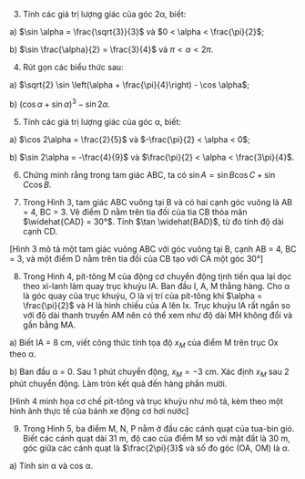 3. Tính các giá trị lượng giác của góc 2α, biết:

a) $\sin \alpha = \frac{\sqrt{3}}{3}$ và $0 < \alpha < \frac{\pi}{2}$;

b) $\sin \frac{\alpha}{2} = \frac{3}{4}$ và $\pi < \alpha < 2\pi$.

4. Rút gọn các biểu thức sau:

a) $\sqrt{2} \sin \left(\alpha + \frac{\pi}{4}\right) - \cos \alpha$;

b) $(\cos \alpha + \sin \alpha)^3 - \sin 2\alpha$.

5. Tính các giá trị lượng giác của góc α, biết:

a) $\cos 2\alpha = \frac{2}{5}$ và $-\frac{\pi}{2} < \alpha < 0$;

b) $\sin 2\alpha = -\frac{4}{9}$ và $\frac{\pi}{2} < \alpha < \frac{3\pi}{4}$.

6. Chứng minh rằng trong tam giác ABC, ta có $\sin A = \sin B \cos C + \sin C \cos B$.

7. Trong Hình 3, tam giác ABC vuông tại B và có hai cạnh góc vuông là AB = 4, BC = 3. Vẽ điểm D nằm trên tia đối của tia CB thỏa mãn $\widehat{CAD} = 30°$. Tính $\tan \widehat{BAD}$, từ đó tính độ dài cạnh CD.

[Hình 3 mô tả một tam giác vuông ABC với góc vuông tại B, cạnh AB = 4, BC = 3, và một điểm D nằm trên tia đối của CB tạo với CA một góc 30°]

8. Trong Hình 4, pít-tông M của động cơ chuyển động tịnh tiến qua lại dọc theo xi-lanh làm quay trục khuỷu IA. Ban đầu I, A, M thẳng hàng. Cho α là góc quay của trục khuỷu, O là vị trí của pít-tông khi $\alpha = \frac{\pi}{2}$ và H là hình chiếu của A lên Ix. Trục khuỷu IA rất ngắn so với độ dài thanh truyền AM nên có thể xem như độ dài MH không đổi và gần bằng MA.

a) Biết IA = 8 cm, viết công thức tính tọa độ $x_M$ của điểm M trên trục Ox theo α.

b) Ban đầu α = 0. Sau 1 phút chuyển động, $x_M = -3$ cm. Xác định $x_M$ sau 2 phút chuyển động. Làm tròn kết quả đến hàng phần mười.

[Hình 4 minh họa cơ chế pít-tông và trục khuỷu như mô tả, kèm theo một hình ảnh thực tế của bánh xe động cơ hơi nước]

9. Trong Hình 5, ba điểm M, N, P nằm ở đầu các cánh quạt của tua-bin gió. Biết các cánh quạt dài 31 m, độ cao của điểm M so với mặt đất là 30 m, góc giữa các cánh quạt là $\frac{2\pi}{3}$ và số đo góc (OA, OM) là α.

a) Tính sin α và cos α.